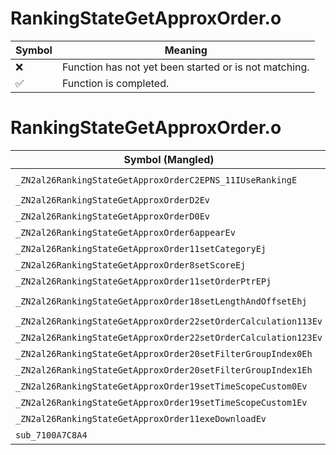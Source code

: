 # RankingStateGetApproxOrder.o
| Symbol | Meaning 
| ------------- | ------------- 
| :x: | Function has not yet been started or is not matching. 
| :white_check_mark: | Function is completed. 


# RankingStateGetApproxOrder.o
| Symbol (Mangled) | Symbol (Demangled) | Decompiled? |
| ------------- |  ------------- | ------------- |
| `_ZN2al26RankingStateGetApproxOrderC2EPNS_11IUseRankingE` | `al::RankingStateGetApproxOrder::RankingStateGetApproxOrder(al::IUseRanking *)` | :white_check_mark: |
| `_ZN2al26RankingStateGetApproxOrderD2Ev` | `al::RankingStateGetApproxOrder::~RankingStateGetApproxOrder()` | :white_check_mark: |
| `_ZN2al26RankingStateGetApproxOrderD0Ev` | `al::RankingStateGetApproxOrder::~RankingStateGetApproxOrder()` | :white_check_mark: |
| `_ZN2al26RankingStateGetApproxOrder6appearEv` | `al::RankingStateGetApproxOrder::appear(void)` | :white_check_mark: |
| `_ZN2al26RankingStateGetApproxOrder11setCategoryEj` | `al::RankingStateGetApproxOrder::setCategory(unsigned int)` | :white_check_mark: |
| `_ZN2al26RankingStateGetApproxOrder8setScoreEj` | `al::RankingStateGetApproxOrder::setScore(unsigned int)` | :white_check_mark: |
| `_ZN2al26RankingStateGetApproxOrder11setOrderPtrEPj` | `al::RankingStateGetApproxOrder::setOrderPtr(unsigned int *)` | :white_check_mark: |
| `_ZN2al26RankingStateGetApproxOrder18setLengthAndOffsetEhj` | `al::RankingStateGetApproxOrder::setLengthAndOffset(unsigned char,unsigned int)` | :white_check_mark: |
| `_ZN2al26RankingStateGetApproxOrder22setOrderCalculation113Ev` | `al::RankingStateGetApproxOrder::setOrderCalculation113(void)` | :white_check_mark: |
| `_ZN2al26RankingStateGetApproxOrder22setOrderCalculation123Ev` | `al::RankingStateGetApproxOrder::setOrderCalculation123(void)` | :white_check_mark: |
| `_ZN2al26RankingStateGetApproxOrder20setFilterGroupIndex0Eh` | `al::RankingStateGetApproxOrder::setFilterGroupIndex0(unsigned char)` | :white_check_mark: |
| `_ZN2al26RankingStateGetApproxOrder20setFilterGroupIndex1Eh` | `al::RankingStateGetApproxOrder::setFilterGroupIndex1(unsigned char)` | :white_check_mark: |
| `_ZN2al26RankingStateGetApproxOrder19setTimeScopeCustom0Ev` | `al::RankingStateGetApproxOrder::setTimeScopeCustom0(void)` | :white_check_mark: |
| `_ZN2al26RankingStateGetApproxOrder19setTimeScopeCustom1Ev` | `al::RankingStateGetApproxOrder::setTimeScopeCustom1(void)` | :white_check_mark: |
| `_ZN2al26RankingStateGetApproxOrder11exeDownloadEv` | `al::RankingStateGetApproxOrder::exeDownload(void)` | :white_check_mark: |
| `sub_7100A7C8A4` | `` | :white_check_mark: |

